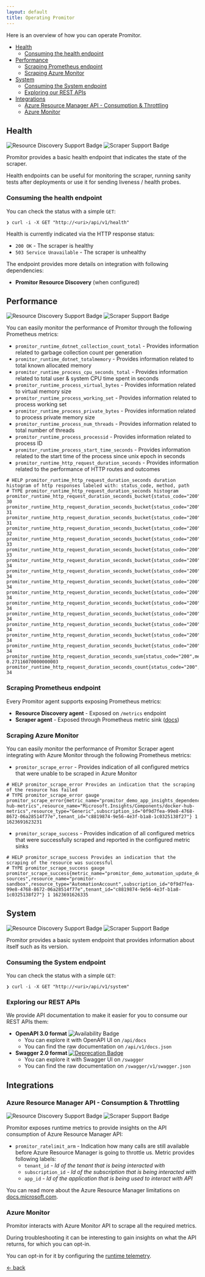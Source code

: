 ```yaml
---
layout: default
title: Operating Promitor
---
```


Here is an overview of how you can operate Promitor.

- [Health](#health)
  - [Consuming the health endpoint](#consuming-the-health-endpoint)
- [Performance](#performance)
  - [Scraping Prometheus endpoint](#scraping-prometheus-endpoint)
  - [Scraping Azure Monitor](#scraping-azure-monitor)
- [System](#system)
  - [Consuming the System endpoint](#consuming-the-system-endpoint)
  - [Exploring our REST APIs](#exploring-our-rest-apis)
- [Integrations](#integrations)
  - [Azure Resource Manager API - Consumption & Throttling](#azure-resource-manager-api---consumption--throttling)
  - [Azure Monitor](#azure-monitor)

## Health

![Resource Discovery Support Badge](https://img.shields.io/badge/Support%20for%20Resource%20Discovery-Yes-green.svg)
![Scraper Support Badge](https://img.shields.io/badge/Support%20for%20Scraper-Yes-green.svg)

Promitor provides a basic health endpoint that indicates the state of the scraper.

Health endpoints can be useful for monitoring the scraper, running sanity tests
after deployments or use it for sending liveness / health probes.

### Consuming the health endpoint

You can check the status with a simple `GET`:

```shell
❯ curl -i -X GET "http://<uri>/api/v1/health"
```

Health is currently indicated via the HTTP response status:

- `200 OK` - The scraper is healthy
- `503 Service Unavailable` - The scraper is unhealthy

The endpoint provides more details on integration with following dependencies:

- **Promitor Resource Discovery** (when configured)

## Performance

![Resource Discovery Support Badge](https://img.shields.io/badge/Support%20for%20Resource%20Discovery-Yes-green.svg)
![Scraper Support Badge](https://img.shields.io/badge/Support%20for%20Scraper-Yes-green.svg)

You can easily monitor the performance of Promitor through the following Prometheus metrics:

- `promitor_runtime_dotnet_collection_count_total` - Provides information related to garbage collection count per generation
- `promitor_runtime_dotnet_totalmemory` - Provides information related to total known allocated memory
- `promitor_runtime_process_cpu_seconds_total` - Provides information related to total user & system CPU time spent in seconds
- `promitor_runtime_process_virtual_bytes` - Provides information related to virtual memory size
- `promitor_runtime_process_working_set` - Provides information related to process working set
- `promitor_runtime_process_private_bytes` - Provides information related to process private memory size
- `promitor_runtime_process_num_threads` - Provides information related to total number of threads
- `promitor_runtime_process_processid` - Provides information related to process ID
- `promitor_runtime_process_start_time_seconds` - Provides information related to the start time of the process since
 unix epoch in seconds
- `promitor_runtime_http_request_duration_seconds` - Provides information related to the performance of HTTP routes and outcomes

```text
# HELP promitor_runtime_http_request_duration_seconds duration histogram of http responses labeled with: status_code, method, path
# TYPE promitor_runtime_http_request_duration_seconds histogram
promitor_runtime_http_request_duration_seconds_bucket{status_code="200",method="GET",path="/scrape",le="0.005"} 30
promitor_runtime_http_request_duration_seconds_bucket{status_code="200",method="GET",path="/scrape",le="0.01"} 31
promitor_runtime_http_request_duration_seconds_bucket{status_code="200",method="GET",path="/scrape",le="0.025"} 31
promitor_runtime_http_request_duration_seconds_bucket{status_code="200",method="GET",path="/scrape",le="0.05"} 32
promitor_runtime_http_request_duration_seconds_bucket{status_code="200",method="GET",path="/scrape",le="0.075"} 33
promitor_runtime_http_request_duration_seconds_bucket{status_code="200",method="GET",path="/scrape",le="0.1"} 33
promitor_runtime_http_request_duration_seconds_bucket{status_code="200",method="GET",path="/scrape",le="0.25"} 34
promitor_runtime_http_request_duration_seconds_bucket{status_code="200",method="GET",path="/scrape",le="0.5"} 34
promitor_runtime_http_request_duration_seconds_bucket{status_code="200",method="GET",path="/scrape",le="0.75"} 34
promitor_runtime_http_request_duration_seconds_bucket{status_code="200",method="GET",path="/scrape",le="1"} 34
promitor_runtime_http_request_duration_seconds_bucket{status_code="200",method="GET",path="/scrape",le="2.5"} 34
promitor_runtime_http_request_duration_seconds_bucket{status_code="200",method="GET",path="/scrape",le="5"} 34
promitor_runtime_http_request_duration_seconds_bucket{status_code="200",method="GET",path="/scrape",le="7.5"} 34
promitor_runtime_http_request_duration_seconds_bucket{status_code="200",method="GET",path="/scrape",le="10"} 34
promitor_runtime_http_request_duration_seconds_bucket{status_code="200",method="GET",path="/scrape",le="+Inf"} 34
promitor_runtime_http_request_duration_seconds_sum{status_code="200",method="GET",path="/scrape"} 0.27116070000000003
promitor_runtime_http_request_duration_seconds_count{status_code="200",method="GET",path="/scrape"} 34
```

### Scraping Prometheus endpoint

Every Promitor agent supports exposing Prometheus metrics:

- **Resource Discovery agent** - Exposed on `/metrics` endpoint
- **Scraper agent** - Exposed through Prometheus metric sink ([docs](/configuration/v2.x/runtime/scraper#prometheus-scraping-endpoint))

### Scraping Azure Monitor

You can easily monitor the performance of Promitor Scraper agent integrating with Azure Monitor
 through the following Prometheus metrics:

- `promitor_scrape_error` - Provides indication of all configured metrics that were unable to be scraped in Azure Monitor

```prom
# HELP promitor_scrape_error Provides an indication that the scraping of the resource has failed
# TYPE promitor_scrape_error gauge
promitor_scrape_error{metric_name="promitor_demo_app_insights_dependency_duration_200_OK",resource_group="docker-hub-metrics",resource_name="Microsoft.Insights/Components/docker-hub-metrics",resource_type="Generic",subscription_id="0f9d7fea-99e8-4768-8672-06a28514f77e",tenant_id="c8819874-9e56-4e3f-b1a8-1c0325138f27"} 1 1623691623231
```

- `promitor_scrape_success` - Provides indication of all configured metrics that were successfully scraped and reported in
the configured metric sinks

```text
# HELP promitor_scrape_success Provides an indication that the scraping of the resource was successful
# TYPE promitor_scrape_success gauge
promitor_scrape_success{metric_name="promitor_demo_automation_update_deployment_machine_runs",resource_group="promitor-sources",resource_name="promitor-sandbox",resource_type="AutomationAccount",subscription_id="0f9d7fea-99e8-4768-8672-06a28514f77e",tenant_id="c8819874-9e56-4e3f-b1a8-1c0325138f27"} 1 1623691626335
```

## System

![Resource Discovery Support Badge](https://img.shields.io/badge/Support%20for%20Resource%20Discovery-Yes-green.svg)
![Scraper Support Badge](https://img.shields.io/badge/Support%20for%20Scraper-Yes-green.svg)

Promitor provides a basic system endpoint that provides information about itself such as its version.

### Consuming the System endpoint

You can check the status with a simple `GET`:

```shell
❯ curl -i -X GET "http://<uri>/api/v1/system"
```

### Exploring our REST APIs

We provide API documentation to make it easier for you to consume our REST APIs them:

- **OpenAPI 3.0 format** ![Availability Badge](https://img.shields.io/badge/Available%20Starting-v1.1-green.svg)
  - You can explore it with OpenAPI UI on `/api/docs`
  - You can find the raw documentation on `/api/v1/docs.json`
- **Swagger 2.0 format** [![Deprecation Badge](https://img.shields.io/badge/Deprecated%20as%20of-v1.1-red)](http://changelog.promitor.io/)
  - You can explore it with Swagger UI on `/swagger`
  - You can find the raw documentation on `/swagger/v1/swagger.json`

## Integrations

### Azure Resource Manager API - Consumption & Throttling

![Resource Discovery Support Badge](https://img.shields.io/badge/Support%20for%20Resource%20Discovery-No-red.svg)
![Scraper Support Badge](https://img.shields.io/badge/Support%20for%20Scraper-Yes-green.svg)

Promitor exposes runtime metrics to provide insights on the API consumption of
Azure Resource Manager API:

- `promitor_ratelimit_arm` - Indication how many calls are still available before
  Azure Resource Manager is going to throttle us. Metric provides following labels:
  - `tenant_id` - _Id of the tenant that is being interacted with_
  - `subscription_id` - _Id of the subscription that is being interacted with_
  - `app_id` - _Id of the application that is being used to interact with API_

You can read more about the Azure Resource Manager limitations on [docs.microsoft.com](https://docs.microsoft.com/en-us/azure/azure-resource-manager/resource-manager-request-limits).

### Azure Monitor

Promitor interacts with Azure Monitor API to scrape all the required metrics.

During troubleshooting it can be interesting to gain insights on what the API returns, for which you can opt-in.

You can opt-in for it by configuring the [runtime telemetry](/configuration/v2.x/runtime/scraper#azure-monitor).

[&larr; back](/)
